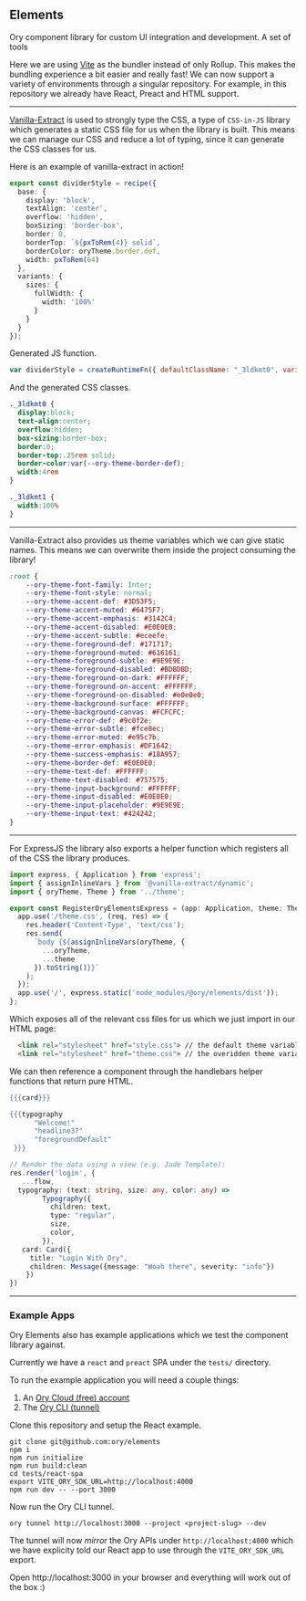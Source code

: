 ## Elements

Ory component library for custom UI integration and development. A set of tools 

Here we are using [Vite](https://vitejs.dev/) as the bundler instead of only Rollup. This makes the bundling experience a bit easier and really fast! We can now support a variety of environments through a singular repository. For example, in this repository we already have React, Preact and HTML support. 

---

[Vanilla-Extract](https://vanilla-extract.style/) is used to strongly type the CSS, a type of `CSS-in-JS` library which generates a static CSS file for us when the library is built. This means we can manage our CSS and reduce a lot of typing, since it can generate the CSS classes for us.

Here is an example of vanilla-extract in action!

```ts
export const dividerStyle = recipe({
  base: {
    display: 'block',
    textAlign: 'center',
    overflow: 'hidden',
    boxSizing: 'border-box',
    border: 0,
    borderTop: `${pxToRem(4)} solid`,
    borderColor: oryTheme.border.def,
    width: pxToRem(64)
  },
  variants: {
    sizes: {
      fullWidth: {
        width: '100%'
      }
    }
  }
});
```
Generated JS function.

```js
var dividerStyle = createRuntimeFn({ defaultClassName: "_3ldkmt0", variantClassNames: { sizes: { fullWidth: "_3ldkmt1" } }, defaultVariants: {}, compoundVariants: [] });
```

And the generated CSS classes.

```css
._3ldkmt0 {
  display:block;
  text-align:center;
  overflow:hidden;
  box-sizing:border-box;
  border:0;
  border-top:.25rem solid;
  border-color:var(--ory-theme-border-def);
  width:4rem
}

._3ldkmt1 {
  width:100%
}
```

---

Vanilla-Extract also provides us theme variables which we can give static names. This means we can overwrite them inside the project consuming the library!

```css
:root {
    --ory-theme-font-family: Inter;
    --ory-theme-font-style: normal;
    --ory-theme-accent-def: #3D53F5;
    --ory-theme-accent-muted: #6475F7;
    --ory-theme-accent-emphasis: #3142C4;
    --ory-theme-accent-disabled: #E0E0E0;
    --ory-theme-accent-subtle: #eceefe;
    --ory-theme-foreground-def: #171717;
    --ory-theme-foreground-muted: #616161;
    --ory-theme-foreground-subtle: #9E9E9E;
    --ory-theme-foreground-disabled: #BDBDBD;
    --ory-theme-foreground-on-dark: #FFFFFF;
    --ory-theme-foreground-on-accent: #FFFFFF;
    --ory-theme-foreground-on-disabled: #e0e0e0;
    --ory-theme-background-surface: #FFFFFF;
    --ory-theme-background-canvas: #FCFCFC;
    --ory-theme-error-def: #9c0f2e;
    --ory-theme-error-subtle: #fce8ec;
    --ory-theme-error-muted: #e95c7b;
    --ory-theme-error-emphasis: #DF1642;
    --ory-theme-success-emphasis: #18A957;
    --ory-theme-border-def: #E0E0E0;
    --ory-theme-text-def: #FFFFFF;
    --ory-theme-text-disabled: #757575;
    --ory-theme-input-background: #FFFFFF;
    --ory-theme-input-disabled: #E0E0E0;
    --ory-theme-input-placeholder: #9E9E9E;
    --ory-theme-input-text: #424242;
}
```

---

For ExpressJS the library also exports a helper function which registers all of the CSS the library produces.

```ts
import express, { Application } from 'express';
import { assignInlineVars } from '@vanilla-extract/dynamic';
import { oryTheme, Theme } from '../theme';

export const RegisterOryElementsExpress = (app: Application, theme: Theme) => {
  app.use('/theme.css', (req, res) => {
    res.header('Content-Type', 'text/css');
    res.send(
      `body {${assignInlineVars(oryTheme, {
        ...oryTheme,
        ...theme
      }).toString()}}`
    );
  });
  app.use('/', express.static('node_modules/@ory/elements/dist'));
};
```

Which exposes all of the relevant css files for us which we just import in our HTML page:

```html
  <link rel="stylesheet" href="style.css"> // the default theme variables
  <link rel="stylesheet" href="theme.css"> // the overidden theme variables
```

We can then reference a component through the handlebars helper functions that return pure HTML.

```handlebars
{{{card}}}

{{{typography
      "Welcome!"
      "headline37"
      "foregroundDefault"
 }}}
```

```ts
// Render the data using a view (e.g. Jade Template):
res.render('login', {
   ...flow,
  typography: (text: string, size: any, color: any) =>
        Typography({
          children: text,
          type: "regular",
          size,
          color,
        }),
   card: Card({
     title: "Login With Ory",
     children: Message({message: "Woah there", severity: "info"})
    })
})
```

---

### Example Apps

Ory Elements also has example applications which we test the component library against.

Currently we have a `react` and `preact` SPA under the `tests/` directory.

To run the example application you will need a couple things:

1. An [Ory Cloud (free) account](https://console.ory.sh/)
2. The [Ory CLI (tunnel)](https://www.ory.sh/docs/guides/cli/installation)


Clone this repository and setup the React example.

```shell
git clone git@github.com:ory/elements
npm i
npm run initialize
npm run build:clean
cd tests/react-spa
export VITE_ORY_SDK_URL=http://localhost:4000
npm run dev -- --port 3000
```

Now run the Ory CLI tunnel.

```shell
ory tunnel http://localhost:3000 --project <project-slug> --dev
```

The tunnel will now _mirror_ the Ory APIs under `http://localhost:4000` which we have 
explicity told our React app to use through the `VITE_ORY_SDK_URL` export.

Open http://localhost:3000 in your browser and everything will work out of the box :)
